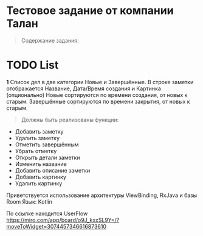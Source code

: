 # Тестовое задание от компании Талан

> Содержание задания:

# TODO List

**1**
Список дел в две категории Новые и Завершённые.
В строке заметки отображается Название, Дата/Время создания и Картинка (опционально)
Новые сортируются по времени создания, от новых к старым.
Завершённые сортируются по времени закрытия, от новых к старым.

> Должны быть реализованы функции:

- Добавить заметку
- Удалить заметку
- Отметить завершённым
- Убрать отметку
- Открыть детали заметки
- Изменить название
- Добавить описание заметки
- Добавить картинку
- Удалить картинку

Приветствуется использование архитектуры ViewBinding, RxJava и базы Room
Язык: Kotlin

По ссылке находится UserFlow
https://miro.com/app/board/o9J_kxxSL9Y=/?moveToWidget=3074457346616873610